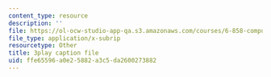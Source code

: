 ```yaml
---
content_type: resource
description: ''
file: https://ol-ocw-studio-app-qa.s3.amazonaws.com/courses/6-858-computer-systems-security-fall-2014/ffe65596a0e25882a3c5da2600273882_XMEFdofERLI.vtt
file_type: application/x-subrip
resourcetype: Other
title: 3play caption file
uid: ffe65596-a0e2-5882-a3c5-da2600273882
---
```

